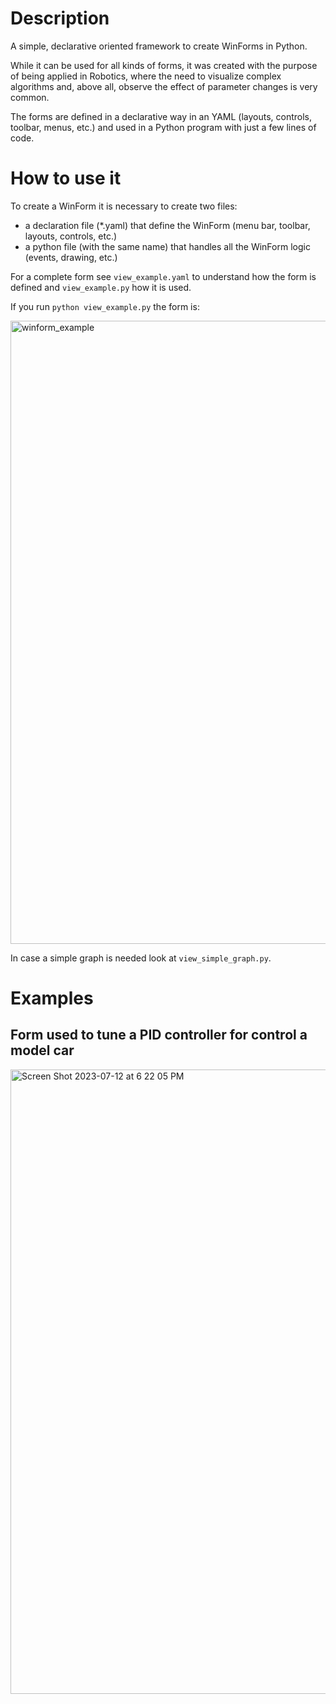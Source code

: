 # Description
A simple, declarative oriented framework to create WinForms in Python.

While it can be used for all kinds of forms, it was created with the purpose of being applied in Robotics, where the need to visualize complex algorithms and, above all, observe the effect of parameter changes is very common.

The forms are defined in a declarative way in an YAML (layouts, controls, toolbar, menus, etc.) and used in a Python program with just a few lines of code.

# How to use it
To create a WinForm it is necessary to create two files:
* a declaration file (*.yaml) that define the WinForm (menu bar, toolbar, layouts, controls, etc.)
* a python file (with the same name) that handles all the WinForm logic (events, drawing, etc.)

For a complete form see `view_example.yaml` to understand how the form is defined and `view_example.py` how it is used.

If you run `python view_example.py` the form is: 

<img width="997" alt="winform_example" src="https://github.com/njodal/WIndow_form/assets/28706901/ab02ce1f-9409-454d-8d95-e130fe6d77ed">

In case a simple graph is needed look at `view_simple_graph.py`.
# Examples

## Form used to tune a PID controller for control a model car

<img width="999" alt="Screen Shot 2023-07-12 at 6 22 05 PM" src="https://github.com/njodal/WinDeklar/assets/28706901/93859f05-f9b6-4333-a451-34f5c302f8c1">



